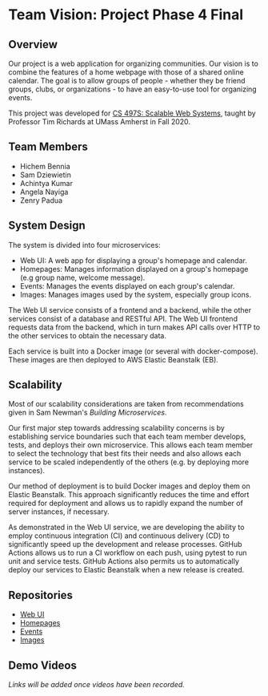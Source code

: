 # Team Vision: Project Phase 4 Final

## Overview
Our project is a web application for organizing communities. Our vision
is to combine the features of a home webpage with those of a shared
online calendar. The goal is to allow groups of people - whether they
be friend groups, clubs, or organizations - to have an easy-to-use tool
for organizing events.

This project was developed for [CS 497S: Scalable Web Systems][1],
taught by Professor Tim Richards at UMass Amherst in Fall 2020.

## Team Members
- Hichem Bennia
- Sam Dziewietin
- Achintya Kumar
- Angela Nayiga
- Zenry Padua

## System Design
The system is divided into four microservices:

- Web UI: A web app for displaying a group's homepage and calendar.
- Homepages: Manages information displayed on a group's homepage (e.g
group name, welcome message).
- Events: Manages the events displayed on each group's calendar.
- Images: Manages images used by the system, especially group icons.

The Web UI service consists of a frontend and a backend, while the other
services consist of a database and RESTful API. The Web UI frontend
requests data from the backend, which in turn makes API calls over HTTP
to the other services to obtain the necessary data.

Each service is built into a Docker image (or several with
docker-compose). These images are then deployed to AWS Elastic
Beanstalk (EB).

## Scalability
Most of our scalability considerations are taken from recommendations
given in Sam Newman's *Building Microservices*.

Our first major step towards addressing scalability concerns is by
establishing service boundaries such that each team member develops,
tests, and deploys their own microservice. This allows each team member
to select the technology that best fits their needs and also allows
each service to be scaled independently of the others (e.g. by
deploying more instances).

Our method of deployment is to build Docker images and deploy them on
Elastic Beanstalk. This approach significantly reduces the time and
effort required for deployment and allows us to rapidly expand the
number of server instances, if necessary.

As demonstrated in the Web UI service, we are developing the ability to
employ continuous integration (CI) and continuous delivery (CD) to
significantly speed up the development and release processes. GitHub
Actions allows us to run a CI workflow on each push, using pytest to
run unit and service tests. GitHub Actions also permits us to
automatically deploy our services to Elastic Beanstalk when a new
release is created.

## Repositories
- [Web UI](https://github.com/samdzie/group-web-ui)
- [Homepages](https://github.com/HichBen/homepage-app)
- [Events](https://github.com/zenpadua/497S-events-microservice)
- [Images](https://github.com/Angela-N/image-microservice)

## Demo Videos
*Links will be added once videos have been recorded.*


[1]: https://sites.google.com/cs.umass.edu/compsci-497s-f20-submissions
